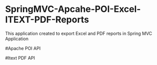 # SpringMVC-Apcahe-POI-Excel-ITEXT-PDF-Reports
This application created to export Excel and PDF reports in Spring MVC Application

#Apache POI API

#Itext PDF API
